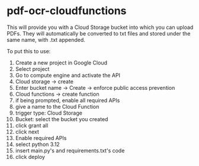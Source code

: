 # pdf-ocr-cloudfunctions
This will provide you with a Cloud Storage bucket into which you can upload PDFs. They will automatically be converted to txt files and stored under the same name, with .txt appended.

To put this to use:

1. Create a new project in Google Cloud
2. Select project
3. Go to compute engine and activate the API
4. Cloud storage -> create
5. Enter bucket name -> Create -> enforce public access prevention
6. Cloud functions -> create function
7. if being prompted, enable all required APIs
8. give a name to the Cloud Function
9. trigger type: Cloud Storage
10. Bucket: select the bucket you created
11. click grant all
12. click next
13. Enable required APIs
14. select python 3.12
15. insert main.py's and requirements.txt's code
16. click deploy
